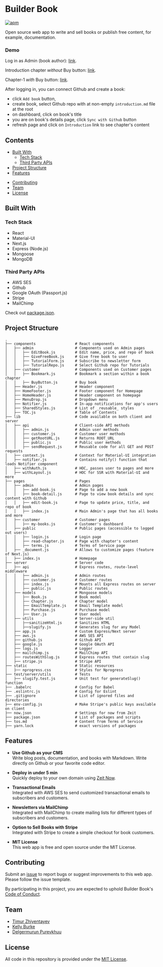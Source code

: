 # Builder Book

[![apm](https://img.shields.io/apm/l/vim-mode.svg)]()

Open source web app to write and sell books or publish free content, for example, documentation.

### Demo

Log in as Admin (book author): [link](https://demo1.builderbook.org/login).

Introduction chapter _without_ Buy button: [link](https://demo1.builderbook.org/books/test/introduction).

Chapter-1 _with_ Buy button: [link](https://demo1.builderbook.org/books/test/connecting-to-database).

After logging in, you can connect Github and create a book:
- click `Add book` button,
- create book, select Github repo with at non-empty `introduction.md` file at the root
- on dashboard, click on book's title
- you are on book's details page, click `Sync with Github` button
- refresh page and click on `Introduction` link to see chapter's content


## Contents
- [Built With](#built-with)
  - [Tech Stack](#tech-stack)
  - [Third Party APIs](#third-party-apis)
- [Project Structure](#project-structure)
- [Features](#features)
<!---[Installation](#installation)
- [Deployment](#deployment)--->
- [Contributing](#contributing)
- [Team](#team)
- [License](#license)

## Built With

### Tech Stack
- React
- Material-UI
- Next.js
- Express (Node.js)
- Mongoose
- MongoDB

### Third Party APIs
- AWS SES
- Github
- Google OAuth (Passport.js)
- Stripe
- MailChimp

Check out [package.json](https://github.com/builderbook/builderbook/blob/master/package.json).

## Project Structure

```
.
├── components                  # React components
│   ├── admin                   # Components used on Admin pages
│   │   ├── EditBook.js         # Edit name, price, and repo of book
│   │   ├── GiveFreeBook.js     # Give free book to user
│   │   ├── TutorialForm.js     # Subscribe to newsletter form
│   │   ├── TutorialRepo.js     # Select Github repo for Tutorials
│   ├── customer                # Components used on Customer pages
│   │   ├── Bookmark.js         # Bookmark a section within a book chapter
│   │   ├── BuyButton.js        # Buy book
│   ├── Header.js               # Header component
│   ├── HomeFooter.js           # Footer component for Homepage
│   ├── HomeHeader.js           # Header component on homepage
│   ├── MenuDrop.js             # Dropdown menu
│   ├── Notifier.js             # In-app notifications for app's users
│   ├── SharedStyles.js         # List of _reusable_ styles
│   ├── TOC.js                  # Table of Contents
├── lib                         # Code available on both client and server
│   ├── api                     # Client-side API methods
│   │   ├── admin.js            # Admin user methods
│   │   ├── customer.js	        # Customer user methods
│   │   ├── getRootURL.js       # Returns ROOT_URL
│   │   ├── public.js           # Public user methods
│   │   ├── sendRequest.js      # Reusable code for all GET and POST requests
│   ├── context.js              # Context for Material-UI integration
│   ├── notifier.js             # Contains notify() function that loads Notifier component
│   ├── withAuth.js             # HOC, passes user to pages and more
│   ├── withLayout.js           # HOC for SSR with Material-UI and more
├── pages                       # Pages
│   ├── admin                   # Admin pages
│   │   ├── add-book.js         # Page to add a new book
│   │   ├── book-detail.js      # Page to view book details and sync content with Github
│   │   ├── edit-book.js        # Page to update price, title, and repo of book
│   │   ├── index.js            # Main Admin's page that has all books and more
│   ├── customer                # Customer pages
│   │   ├── my-books.js         # Customer's dashboard
│   ├── public                  # Public pages (accessible to logged out users)
│   │   ├── login.js            # Login page
│   │   ├── read-chapter.js     # Page with chapter's content
│   │   ├── terms.js            # Terms of Service page
│   ├── _document.js            # Allows to customize pages (feature of Next.js)
│   ├── index.js                # Homepage
├── server                      # Server code
│   ├── api                     # Express routes, route-level middleware
│   │   ├── admin.js            # Admin routes
│   │   ├── customer.js         # Customer routes
│   │   ├── index.js            # Mounts all Express routes on server
│   │   ├── public.js           # Public routes
│   ├── models                  # Mongoose models
│   │   ├── Book.js             # Book model
│   │   ├── Chapter.js	        # Chapter model
│   │   ├── EmailTemplate.js    # Email Template model
│   │   ├── Purchase.js	        # Purchase model
│   │   ├── User.js             # User model
│   ├── utils                   # Server-side util
│   │   ├──sanitizeHtml.js      # Sanitizes HTML
│   │   ├──slugify.js           # Generates slug for any Model
│   ├── app.js                  # Custom Express/Next server
│   ├── aws.js                  # AWS SES API
│   ├── github.js               # Github API
│   ├── google.js               # Google OAuth API
│   ├── logs.js                 # Logger
│   ├── mailchimp.js            # MailChimp API
│   ├── routesWithSlug.js       # Express routes that contain slug
│   ├── stripe.js               # Stripe API
├── static                      # Static resources
│   ├── nprogress.css           # Styles for Nprogress
├── test/server/utils           # Tests
│   ├── slugify.test.js         # Unit test for generateSlug() function
├── .babelrc                    # Config for Babel
├── .eslintrc.js                # Config for Eslint
├── .gitignore                  # List of ignored files and directories
├── env-config.js               # Make Stripe's public keys available on client
├── now.json                    # Settings for now from Zeit
├── package.json                # List of packages and scripts
├── tos.md                      # Content from Terms of Service
├── yarn.lock                   # exact versions of packages

```

## Features

- **Use Github as your CMS**</br>
Write blog posts, documentation, and books with Markdown. Write directly on Github or your favorite code editor.

- **Deploy in under 5 min**</br>
Quickly deploy to your own domain using [Zeit Now](https://zeit.co/now).

- **Transactional Emails**</br>
Integrated with AWS SES to send customized transactional emails to subscribers and customers.

- **Newsletters via MailChimp**</br>
Integrated with MailChimp to create mailing lists for different types of subscribers and customers.

- **Option to Sell Books with Stripe**</br>
Integrated with Stripe to create a simple checkout for book customers.

- **MIT License**</br>
This web app is free and open source under the MIT License.

<!---## Installation
Follow these instructions to download all packages and run a copy of the app on your local machine.
## Deployment
Follow these instructions to deploy the app to a live site.--->

## Contributing

Submit an [issue](https://github.com/builderbook/builderbook/issues/new) to report bugs or suggest improvements to this web app. Please follow the issue template.

By participating in this project, you are expected to uphold Builder Book's [Code of Conduct](https://github.com/builderbook/builderbook/blob/master/CODE-OF-CONDUCT.md).

## Team

- [Timur Zhiyentayev](https://github.com/tima101)
- [Kelly Burke](https://github.com/klyburke)
- [Delgermurun Purevkhuu](https://github.com/delgermurun)

## License

All code in this repository is provided under the [MIT License](https://github.com/builderbook/builderbook/blob/master/LICENSE.md).
